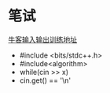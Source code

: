 # 笔试

[牛客输入输出训练地址](https://ac.nowcoder.com/acm/contest/5657#question)

- #include <bits/stdc++.h>
- #include\<algorithm\>
- while(cin >> x)
- cin.get() == '\n'

